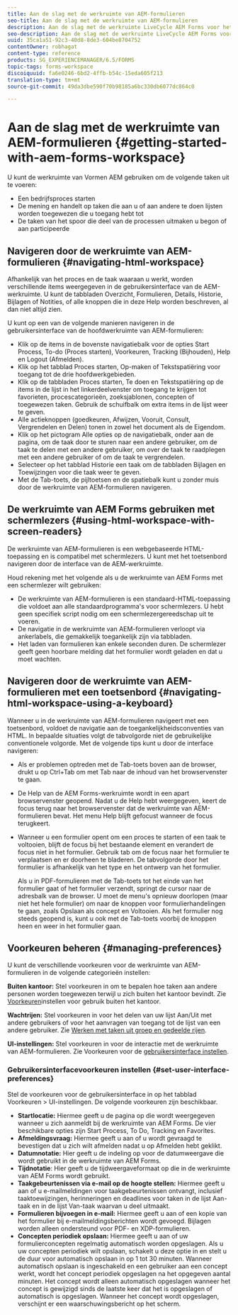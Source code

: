 ```yaml
---
title: Aan de slag met de werkruimte van AEM-formulieren
seo-title: Aan de slag met de werkruimte van AEM-formulieren
description: Aan de slag met de werkruimte LiveCycle AEM Forms voor het beheer van uw bedrijfsautomatiseringsprocessen.
seo-description: Aan de slag met de werkruimte LiveCycle AEM Forms voor het beheer van uw bedrijfsautomatiseringsprocessen.
uuid: 35ca1a51-92c3-40d8-8de3-604be8704752
contentOwner: robhagat
content-type: reference
products: SG_EXPERIENCEMANAGER/6.5/FORMS
topic-tags: forms-workspace
discoiquuid: fa6e0246-6bd2-4ffb-b54c-15eda605f213
translation-type: tm+mt
source-git-commit: 49da3dbe590f70b98185a6bc330db6077dc864c0

---
```



# Aan de slag met de werkruimte van AEM-formulieren {#getting-started-with-aem-forms-workspace}

U kunt de werkruimte van Vormen AEM gebruiken om de volgende taken uit te voeren:

* Een bedrijfsproces starten
* De mening en handelt op taken die aan u of aan andere te doen lijsten worden toegewezen die u toegang hebt tot
* De taken van het spoor die deel van de processen uitmaken u begon of aan participeerde

## Navigeren door de werkruimte van AEM-formulieren {#navigating-html-workspace}

Afhankelijk van het proces en de taak waaraan u werkt, worden verschillende items weergegeven in de gebruikersinterface van de AEM-werkruimte. U kunt de tabbladen Overzicht, Formulieren, Details, Historie, Bijlagen of Notities, of alle knoppen die in deze Help worden beschreven, al dan niet altijd zien.

U kunt op een van de volgende manieren navigeren in de gebruikersinterface van de hoofdwerkruimte van AEM-formulieren:

* Klik op de items in de bovenste navigatiebalk voor de opties Start Process, To-do (Proces starten), Voorkeuren, Tracking (Bijhouden), Help en Logout (Afmelden).
* Klik op het tabblad Proces starten, Op-maken of Tekstspatiëring voor toegang tot de drie hoofdwerkgebieden.
* Klik op de tabbladen Proces starten, Te doen en Tekstspatiëring op de items in de lijst in het linkerdeelvenster om toegang te krijgen tot favorieten, procescategorieën, zoeksjablonen, concepten of toegewezen taken. Gebruik de schuifbalk om extra items in de lijst weer te geven.
* Alle actieknoppen (goedkeuren, Afwijzen, Vooruit, Consult, Vergrendelen en Delen) tonen in zowel het document als de Eigendom.
* Klik op het pictogram Alle opties op de navigatiebalk, onder aan de pagina, om de taak door te sturen naar een andere gebruiker, om de taak te delen met een andere gebruiker, om over de taak te raadplegen met een andere gebruiker of om de taak te vergrendelen.
* Selecteer op het tabblad Historie een taak om de tabbladen Bijlagen en Toewijzingen voor die taak weer te geven.
* Met de Tab-toets, de pijltoetsen en de spatiebalk kunt u zonder muis door de werkruimte van AEM-formulieren navigeren.

## De werkruimte van AEM Forms gebruiken met schermlezers {#using-html-workspace-with-screen-readers}

De werkruimte van AEM-formulieren is een webgebaseerde HTML-toepassing en is compatibel met schermlezers. U kunt met het toetsenbord navigeren door de interface van de AEM-werkruimte.

Houd rekening met het volgende als u de werkruimte van AEM Forms met een schermlezer wilt gebruiken:

* De werkruimte van AEM-formulieren is een standaard-HTML-toepassing die voldoet aan alle standaardprogramma&#39;s voor schermlezers. U hebt geen specifiek script nodig om een schermlezergereedschap uit te voeren.
* De navigatie in de werkruimte van AEM-formulieren verloopt via ankerlabels, die gemakkelijk toegankelijk zijn via tabbladen.
* Het laden van formulieren kan enkele seconden duren. De schermlezer geeft geen hoorbare melding dat het formulier wordt geladen en dat u moet wachten.

## Navigeren door de werkruimte van AEM-formulieren met een toetsenbord {#navigating-html-workspace-using-a-keyboard}

Wanneer u in de werkruimte van AEM-formulieren navigeert met een toetsenbord, voldoet de navigatie aan de toegankelijkheidsconventies van HTML. In bepaalde situaties volgt de tabvolgorde niet de gebruikelijke conventionele volgorde. Met de volgende tips kunt u door de interface navigeren:

* Als er problemen optreden met de Tab-toets boven aan de browser, drukt u op Ctrl+Tab om met Tab naar de inhoud van het browservenster te gaan.
* De Help van de AEM Forms-werkruimte wordt in een apart browservenster geopend. Nadat u de Help hebt weergegeven, keert de focus terug naar het browservenster dat de werkruimte van AEM-formulieren bevat. Het menu Help blijft gefocust wanneer de focus terugkeert.
* Wanneer u een formulier opent om een proces te starten of een taak te voltooien, blijft de focus bij het bestaande element en verandert de focus niet in het formulier. Gebruik tab om de focus naar het formulier te verplaatsen en er doorheen te bladeren. De tabvolgorde door het formulier is afhankelijk van het type en het ontwerp van het formulier.

   Als u in PDF-formulieren met de Tab-toets tot het einde van het formulier gaat of het formulier verzendt, springt de cursor naar de adresbalk van de browser. U moet de menu&#39;s opnieuw doorlopen (maar niet het hele formulier) om naar de knoppen voor formulierhandelingen te gaan, zoals Opslaan als concept en Voltooien. Als het formulier nog steeds geopend is, kunt u ook met de Tab-toets voorbij de knoppen heen en weer in het formulier gaan.

## Voorkeuren beheren {#managing-preferences}

U kunt de verschillende voorkeuren voor de werkruimte van AEM-formulieren in de volgende categorieën instellen:

**Buiten kantoor:** Stel voorkeuren in om te bepalen hoe taken aan andere personen worden toegewezen terwijl u zich buiten het kantoor bevindt. Zie [Voorkeuren](todo-lists.md#setting-out-of-office-preferences)instellen voor gebruik buiten het kantoor.

**Wachtrijen:** Stel voorkeuren in voor het delen van uw lijst Aan/Uit met andere gebruikers of voor het aanvragen van toegang tot de lijst van een andere gebruiker. Zie [Werken met taken uit groep en gedeelde rijen](todo-lists.md#working-with-tasks-from-group-and-shared-queues).

**UI-instellingen:** Stel voorkeuren in voor de interactie met de werkruimte van AEM-formulieren. Zie Voorkeuren voor de [gebruikersinterface instellen](#set-user-interface-preferences).

### Gebruikersinterfacevoorkeuren instellen {#set-user-interface-preferences}

Stel de voorkeuren voor de gebruikersinterface in op het tabblad Voorkeuren > UI-instellingen. De volgende voorkeuren zijn beschikbaar.

* **Startlocatie:** Hiermee geeft u de pagina op die wordt weergegeven wanneer u zich aanmeldt bij de werkruimte van AEM Forms. De vier beschikbare opties zijn Start Process, To Do, Tracking en Favorites.
* **Afmeldingsvraag:** Hiermee geeft u aan of u wordt gevraagd te bevestigen dat u zich wilt afmelden nadat u op Afmelden hebt geklikt.
* **Datumnotatie:** Hier geeft u de indeling op voor de datumweergave die wordt gebruikt in de werkruimte van AEM Forms.
* **Tijdnotatie**: Hier geeft u de tijdweergaveformaat op die in de werkruimte van AEM Forms wordt gebruikt.
* **Taakgebeurtenissen via e-mail op de hoogte stellen:** Hiermee geeft u aan of u e-mailmeldingen voor taakgebeurtenissen ontvangt, inclusief taaktoewijzingen, herinneringen en deadlines voor taken in de lijst Aan-taak en in de lijst Van-taak waarvan u deel uitmaakt.
* **Formulieren bijvoegen in e-mail:** Hiermee geeft u aan of een kopie van het formulier bij e-mailmeldingsberichten wordt gevoegd. Bijlagen worden alleen ondersteund voor PDF- en XDP-formulieren.
* **Concepten periodiek opslaan:** Hiermee geeft u aan of uw formulierconcepten regelmatig automatisch worden opgeslagen. Als u uw concepten periodiek wilt opslaan, schakelt u deze optie in en stelt u de duur voor automatisch opslaan in op 1 tot 30 minuten. Wanneer automatisch opslaan is ingeschakeld en een gebruiker aan een concept werkt, wordt het concept periodiek opgeslagen na het opgegeven aantal minuten. Het concept wordt alleen automatisch opgeslagen wanneer het concept is gewijzigd sinds de laatste keer dat het is opgeslagen of automatisch is opgeslagen. Wanneer het concept wordt opgeslagen, verschijnt er een waarschuwingsbericht op het scherm.
